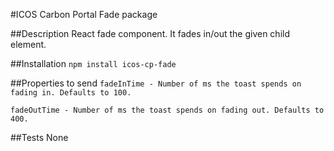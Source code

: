 #ICOS Carbon Portal Fade package

##Description
React fade component. It fades in/out the given child element.

##Installation
`npm install icos-cp-fade`

##Properties to send
`fadeInTime - Number of ms the toast spends on fading in. Defaults to 100.`

`fadeOutTime - Number of ms the toast spends on fading out. Defaults to 400.`

##Tests
None